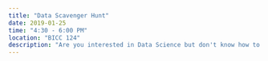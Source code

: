 ```yaml
---
title: "Data Scavenger Hunt"
date: 2019-01-25
time: "4:30 - 6:00 PM"
location: "BICC 124"
description: "Are you interested in Data Science but don't know how to get started? Come learn about the power of exploring data at our workshop. We'll use a publicly available dataset called NHANES (National Health and Nutritional Examination Survey) to learn about answering questions about diabetes and depression in a friendly group setting. No previous experience is required. Bring a laptop and your curiosity! If you'd like to come, please RSVP by [filling out our pre-session survey](https://goo.gl/forms/NtktQLzz14LIUTzZ2)."
---
```

